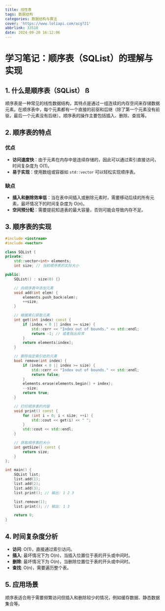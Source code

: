 ```yaml
---
title: 线性表
tags: 数据结构
categories: 数据结构与算法
cover: 'https://www.loliapi.com/acg?21'
abbrlink: 33510
date: 2024-09-20 16:12:06
---
```


# 学习笔记：顺序表（SQList）的理解与实现

## 1. 什么是顺序表（SQList） ß
顺序表是一种常见的线性数据结构，其特点是通过一组连续的内存空间来存储数据元素。在顺序表中，每个元素都有一个直接的前驱和后继（除了第一个元素没有前驱，最后一个元素没有后继）。顺序表的操作主要包括插入、删除、查找等。

## 2. 顺序表的特点
### 优点

- **访问速度快**：由于元素在内存中是连续存储的，因此可以通过索引直接访问，时间复杂度为 O(1)。
- **易于实现**：使用数组或容器如 `std::vector` 可以轻松实现顺序表。

### 缺点

- **插入和删除效率低**：当在表中间插入或删除元素时，需要移动后续的所有元素，最坏情况下的时间复杂度为 O(n)。
- **空间预分配**：需要提前知道表的最大容量，否则可能会导致内存不足。

## 3. 顺序表的实现

```cpp
#include <iostream>
#include <vector>

class SQList {
private:
    std::vector<int> elements;
    int size; // 当前顺序表的实际大小

public:
    SQList() : size(0) {}

    // 向顺序表中添加元素
    void add(int elem) {
        elements.push_back(elem);
        ++size;
    }

    // 根据索引获取元素
    int get(int index) const {
        if (index < 0 || index >= size) {
            std::cerr << "Index out of bounds." << std::endl;
            return -1; // 或者抛出异常
        }
        return elements[index];
    }

    // 删除指定索引处的元素
    bool remove(int index) {
        if (index < 0 || index >= size) {
            std::cerr << "Index out of bounds." << std::endl;
            return false;
        }
        elements.erase(elements.begin() + index);
        --size;
        return true;
    }

    // 打印顺序表的内容
    void print() const {
        for (int i = 0; i < size; ++i) {
            std::cout << get(i) << " ";
        }
        std::cout << std::endl;
    }

    // 获取顺序表的大小
    int getSize() const {
        return size;
    }
};

int main() {
    SQList list;
    list.add(1);
    list.add(2);
    list.add(3);
    list.print(); // 输出: 1 2 3

    list.remove(1);
    list.print(); // 输出: 1 3

    return 0;
}
```
## 4. 时间复杂度分析

- **访问**: O(1)，直接通过索引访问。
- **插入**: 最坏情况下为 O(n)，当插入位置位于表的开头或中间时。
- **删除**: 最坏情况下为 O(n)，当删除位置位于表的开头或中间时。
- **查找**: O(n)，需要遍历整个表。

## 5. 应用场景

顺序表适合用于需要频繁访问但插入和删除较少的情况，例如缓存数据、静态数据集合等。